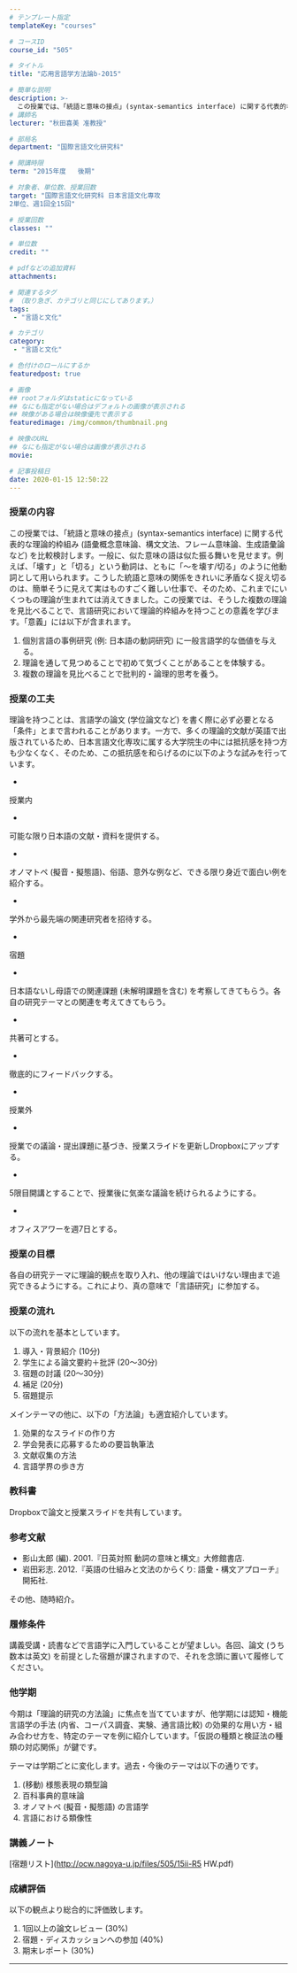 ```yaml
---
# テンプレート指定
templateKey: "courses"

# コースID
course_id: "505"

# タイトル
title: "応用言語学方法論b-2015"

# 簡単な説明
description: >-
  この授業では、「統語と意味の接点」(syntax-semantics interface) に関する代表的な理論的枠組み (語彙概念意味論、構文文法、フレーム意味論、生成語彙論など) を比較検討します。一般に、似た意味の語は似た振る舞いを見せます。例えば、「壊す」と「切る」という動詞は、ともに「～を壊す/切る」のように他動詞として用いられます。こうした統語と意味の関係をきれいに矛盾なく捉え切るのは ...
# 講師名
lecturer: "秋田喜美 准教授"

# 部局名
department: "国際言語文化研究科"

# 開講時限
term: "2015年度	後期"

# 対象者、単位数、授業回数
target: "国際言語文化研究科 日本言語文化専攻
2単位、週1回全15回"

# 授業回数
classes: ""

# 単位数
credit: ""

# pdfなどの追加資料
attachments:

# 関連するタグ
# （取り急ぎ、カテゴリと同じにしてあります。）
tags:
 - "言語と文化"

# カテゴリ
category:
 - "言語と文化"

# 色付けのロールにするか
featuredpost: true

# 画像
## rootフォルダはstaticになっている
## なにも指定がない場合はデフォルトの画像が表示される
## 映像がある場合は映像優先で表示する
featuredimage: /img/common/thumbnail.png

# 映像のURL
## なにも指定がない場合は画像が表示される
movie: 

# 記事投稿日
date: 2020-01-15 12:50:22
---
```


### 授業の内容

この授業では、「統語と意味の接点」(syntax-semantics interface) に関する代表的な理論的枠組み (語彙概念意味論、構文文法、フレーム意味論、生成語彙論など) を比較検討します。一般に、似た意味の語は似た振る舞いを見せます。例えば、「壊す」と「切る」という動詞は、ともに「～を壊す/切る」のように他動詞として用いられます。こうした統語と意味の関係をきれいに矛盾なく捉え切るのは、簡単そうに見えて実はものすごく難しい仕事で、そのため、これまでにいくつもの理論が生まれては消えてきました。この授業では、そうした複数の理論を見比べることで、言語研究において理論的枠組みを持つことの意義を学びます。「意義」には以下が含まれます。

1. 個別言語の事例研究 (例: 日本語の動詞研究) に一般言語学的な価値を与える。
2. 理論を通して見つめることで初めて気づくことがあることを体験する。
3. 複数の理論を見比べることで批判的・論理的思考を養う。


### 授業の工夫

理論を持つことは、言語学の論文 (学位論文など) を書く際に必ず必要となる「条件」とまで言われることがあります。一方で、多くの理論的文献が英語で出版されているため、日本言語文化専攻に属する大学院生の中には抵抗感を持つ方も少なくなく、そのため、この抵抗感を和らげるのに以下のような試みを行っています。


-
授業内


-
可能な限り日本語の文献・資料を提供する。


-
オノマトペ (擬音・擬態語)、俗語、意外な例など、できる限り身近で面白い例を紹介する。


-
学外から最先端の関連研究者を招待する。


-
宿題


-
日本語ないし母語での関連課題 (未解明課題を含む) を考察してきてもらう。各自の研究テーマとの関連を考えてきてもらう。


-
共著可とする。


-
徹底的にフィードバックする。


-
授業外


-
授業での議論・提出課題に基づき、授業スライドを更新しDropboxにアップする。


-
5限目開講とすることで、授業後に気楽な議論を続けられるようにする。


-
オフィスアワーを週7日とする。







### 授業の目標

各自の研究テーマに理論的観点を取り入れ、他の理論ではいけない理由まで追究できるようにする。これにより、真の意味で「言語研究」に参加する。

### 授業の流れ

以下の流れを基本としています。

1. 導入・背景紹介 (10分)
2. 学生による論文要約＋批評 (20～30分)
3. 宿題の討議 (20～30分)
4. 補足 (20分)
5. 宿題提示

メインテーマの他に、以下の「方法論」も適宜紹介しています。

1. 効果的なスライドの作り方
2. 学会発表に応募するための要旨執筆法
3. 文献収集の方法
4. 言語学界の歩き方

### 教科書

Dropboxで論文と授業スライドを共有しています。

### 参考文献

* 影山太郎 (編). 2001.『日英対照 動詞の意味と構文』大修館書店.
* 岩田彩志. 2012.『英語の仕組みと文法のからくり: 語彙・構文アプローチ』開拓社.

その他、随時紹介。

### 履修条件

講義受講・読書などで言語学に入門していることが望ましい。各回、論文 (うち数本は英文) を前提とした宿題が課されますので、それを念頭に置いて履修してください。

### 他学期

今期は「理論的研究の方法論」に焦点を当てていますが、他学期には認知・機能言語学の手法 (内省、コーパス調査、実験、通言語比較) の効果的な用い方・組み合わせ方を、特定のテーマを例に紹介しています。「仮説の種類と検証法の種類の対応関係」が鍵です。

テーマは学期ごとに変化します。過去・今後のテーマは以下の通りです。

1. (移動) 様態表現の類型論
2. 百科事典的意味論
3. オノマトペ (擬音・擬態語) の言語学
4. 言語における類像性





### 講義ノート

[宿題リスト](http://ocw.nagoya-u.jp/files/505/15ii-R5 HW.pdf) 






### 成績評価

以下の観点より総合的に評価致します。

1. 1回以上の論文レビュー (30%)
2. 宿題・ディスカッションへの参加 (40%)
3. 期末レポート (30%)



-----